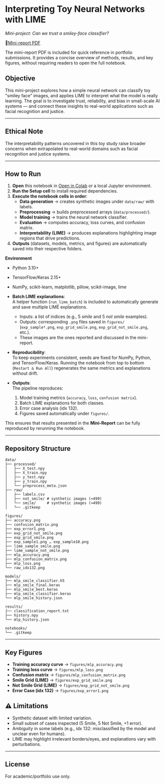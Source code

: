 # Interpreting Toy Neural Networks with LIME
*Mini-project: Can we trust a smiley-face classifier?*

📄[Mini-report PDF](Mini-Report_LIME_Based_Analysis_of_Smile_vs._Not_Smile.pdf)

The mini-report PDF is included for quick reference in portfolio submissions. It provides a concise overview of methods, results, and key figures, without requiring readers to open the full notebook.

## Objective
This mini-project explores how a simple neural network can classify toy "smiley face" images, and applies LIME to interpret what the model is really learning.
The goal is to investigate trust, reliability, and bias in small-scale AI systems — and connect these insights to real-world applications such as facial recognition and justice.
___

## Ethical Note

The interpretability patterns uncovered in this toy study raise broader concerns when extrapolated to real-world domains such as facial recognition and justice systems. 

___

## How to Run

1. **Open** this notebook in [Open in Colab](https://colab.research.google.com/github/Jaderfonseca/lime-smile-classifier/blob/main/neural_network_with_LIME.ipynb) or a local Jupyter environment.  
2. **Run the Setup cell** to install required dependencies.  
3. **Execute the notebook cells in order**:
   - **Data generation** → creates synthetic images under `data/raw/` with labels.  
   - **Preprocessing** → builds preprocessed arrays (`data/processed/`).  
   - **Model training** → trains the neural network classifier.  
   - **Evaluation** → computes accuracy, loss curves, and confusion matrix.  
   - **Interpretability (LIME)** → produces explanations highlighting image regions that drive predictions.  
4. **Outputs** (datasets, models, metrics, and figures) are automatically saved into their respective folders.

**Environment**
- Python 3.10+  
- TensorFlow/Keras 2.15+  
- NumPy, scikit-learn, matplotlib, pillow, scikit-image, lime

- **Batch LIME explanations**:  
  A helper function (`run_lime_batch`) is included to automatically generate and save multiple LIME explanations.  
  - Inputs: a list of indices (e.g., 5 *smile* and 5 *not smile* examples).  
  - Outputs: corresponding `.png` files saved in `figures/` (`exp_sample*.png`, `exp_grid_smile.png`, `exp_grid_not_smile.png`, etc.).  
  - These images are the ones reported and discussed in the mini-report.

- **Reproducibility**:  
  To keep experiments consistent, seeds are fixed for NumPy, Python, and TensorFlow/Keras. Running the notebook from top to bottom (`Restart & Run All`) regenerates the same metrics and explanations without drift.

- **Outputs**:  
  The pipeline reproduces:  
  1. Model training metrics (`accuracy`, `loss`, `confusion matrix`).  
  2. Batch LIME explanations for both classes.  
  3. Error case analysis (idx 132).  
  4. Figures saved automatically under `figures/`.  

This ensures that results presented in the **Mini-Report** can be fully reproduced by rerunning the notebook.
___

## Repository Structure

```text
data/
├── processed/
│   ├── X_test.npy
│   ├── X_train.npy
│   ├── y_test.npy
│   ├── y_train.npy
│   └── preprocess_meta.json
├── raw/
│   ├── labels.csv
│   ├── not_smile/ # synthetic images (≈499)
│   └── smile/     # synthetic images (≈499)
│   └── .gitkeep

figures/
├── accuracy.png
├── confusion_matrix.png
├── exp_error1.png
├── exp_grid_not_smile.png
├── exp_grid_smile.png
├── exp_sample1.png … exp_sample10.png
├── lime_sample_smile.png
├── lime_sample_not_smile.png
├── mlp_accuracy.png
├── mlp_confusion_matrix.png
├── mlp_loss.png
└── raw_idx132.png

models/
├── mlp_smile_classifier.h5
├── mlp_smile_final.keras
├── mlp_smile_best.keras
├── mlp_smile_classifier.keras
└── mlp_smile_history.json

results/
├── classification_report.txt
├── history.npy
└── mlp_history.json

notebooks/
└── .gitkeep

```
___

## Key Figures  

- **Training accuracy curve** → `figures/mlp_accuracy.png`  
- **Training loss curve** → `figures/mlp_loss.png`  
- **Confusion matrix** → `figures/mlp_confusion_matrix.png`  
- **Smile Grid (LIME)** → `figures/exp_grid_smile.png`  
- **Not Smile Grid (LIME)** → `figures/exp_grid_not_smile.png`  
- **Error Case (idx 132)** → `figures/exp_error1.png`  


## ⚠️ Limitations

- Synthetic dataset with limited variation.
- Small subset of cases inspected (5 Smile, 5 Not Smile, +1 error).
- Ambiguity in some labels (e.g., idx 132: misclassified by the model and unclear even for humans).
- LIME may highlight irrelevant borders/eyes, and explanations vary with perturbations.
___

## License
For academic/portfolio use only.
